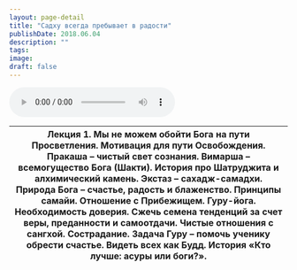 ```yaml
---
layout: page-detail
title: "Садху всегда пребывает в радости"
publishDate: 2018.06.04
description: ""
tags:
image:
draft: false
---
```


<audio title="2018.06.04 - Садху всегда пребывает в радости.mp3" src="/upload/iblock/486/48617b8834e465018eefa97e1ce576b3.mp3" controls=""></audio>

| Лекция 1\. Мы не можем обойти Бога на пути Просветления. Мотивация для пути Освобождения. Пракаша – чистый свет сознания. Вимарша – всемогущество Бога (Шакти). История про Шатруджита и алхимический камень. Экстаз – сахадж-самадхи. Природа Бога – счастье, радость и блаженство. Принципы самайи. Отношение с Прибежищем. Гуру-йога. Необходимость доверия. Сжечь семена тенденций за счет веры, преданности и самоотдачи. Чистые отношения с сангхой. Сострадание. Задача Гуру – помочь ученику обрести счастье. Видеть всех как Будд. История «Кто лучше: асуры или боги?». |
| --------------------------------------------------------------------------------------------------------------------------------------------------------------------------------------------------------------------------------------------------------------------------------------------------------------------------------------------------------------------------------------------------------------------------------------------------------------------------------------------------------------------------------------------------------------------------------- |

  
